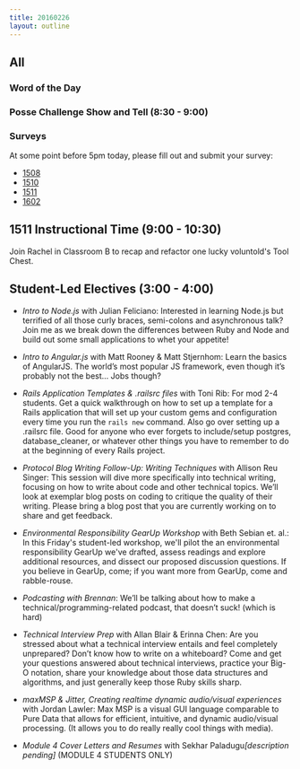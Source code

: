 ```yaml
---
title: 20160226
layout: outline
---
```


## All

### Word of the Day


### Posse Challenge Show and Tell (8:30 - 9:00)

### Surveys

At some point before 5pm today, please fill out and submit your survey:

* [1508]()
* [1510]()
* [1511](https://docs.google.com/forms/d/19k8QgkXQQkmBW-XHU7XzvI7yRK_UYCnhhdLcEn-nLkQ/viewform)
* [1602](https://docs.google.com/forms/d/1qPWgx7FmKS-OM3wL-C_2G-2iMadOSnTCNoDQf10Xq90/viewform)

## 1511 Instructional Time (9:00 - 10:30)

Join Rachel in Classroom B to recap and refactor one lucky voluntold's Tool Chest. 

## Student-Led Electives (3:00 - 4:00)

* ​*Intro to Node.js*​ with Julian Feliciano: Interested in learning Node.js but terrified of all those curly braces, semi-colons and asynchronous talk? Join me as we break down the differences between Ruby and Node and build out some small applications to whet your appetite!

* ​*Intro to Angular.js*​ with Matt Rooney & Matt Stjernhom: Learn the basics of AngularJS. The world’s most popular JS framework, even though it’s probably not the best... Jobs though?

* ​*Rails Application Templates & .railsrc files*​ with Toni Rib: For mod 2-4 students. Get a quick walkthrough on how to set up a template for a Rails application that will set up your custom gems and configuration every time you run the `rails new` command. Also go over setting up a .railsrc file. Good for anyone who ever forgets to include/setup postgres, database_cleaner, or whatever other things you have to remember to do at the beginning of every Rails project.

* ​*Protocol Blog Writing Follow-Up: Writing Techniques*​ with Allison Reu Singer: This session will dive more specifically into technical writing, focusing on how to write about code and other technical topics. We’ll look at exemplar blog posts on coding to critique the quality of their writing. Please bring a blog post that you are currently working on to share and get feedback.

* ​*Environmental Responsibility GearUp Workshop*​ with Beth Sebian et. al.: In this Friday's student-led workshop, we'll pilot the an environmental responsibility GearUp we've drafted, assess readings and explore additional resources, and dissect our proposed discussion questions. If you believe in GearUp, come; if you want more from GearUp, come and rabble-rouse.

* ​*Podcasting with Brennan*​:  We’ll be talking about how to make a technical/programming-related podcast, that doesn’t suck! (which is hard)

* ​*Technical Interview Prep*​ with Allan Blair & Erinna Chen: Are you stressed about what a technical interview entails and feel completely unprepared? Don’t know how to write on a whiteboard? Come and get your questions answered about technical interviews, practice your Big-O notation, share your knowledge about those data structures and algorithms, and just generally keep those Ruby skills sharp.

* ​*maxMSP & Jitter, Creating realtime dynamic audio/visual experiences*​ with Jordan Lawler: Max MSP is a visual GUI language comparable to Pure Data that allows for efficient,  intuitive, and dynamic audio/visual processing. (It allows you to do really really cool things with media).

* ​*Module 4 Cover Letters and Resumes*​ with Sekhar Paladugu ​_[description pending]_​ (MODULE 4 STUDENTS ONLY)
